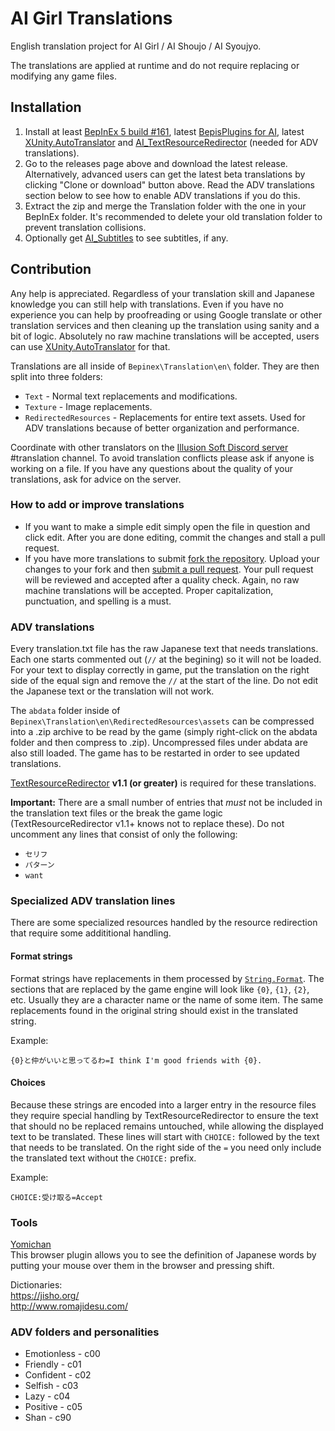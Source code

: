 # AI Girl Translations
English translation project for AI Girl / AI Shoujo / AI Syoujyo.

The translations are applied at runtime and do not require replacing or modifying any game files.

## Installation
1. Install at least [BepInEx 5 build #161](https://github.com/BepInEx/BepInEx), latest [BepisPlugins for AI](https://github.com/bbepis/BepisPlugins/releases), latest [XUnity.AutoTranslator](https://github.com/bbepis/XUnity.AutoTranslator) and [AI_TextResourceRedirector](https://github.com/DeathWeasel1337/KK_Plugins#textresourceredirector) (needed for ADV translations).
2. Go to the releases page above and download the latest release. Alternatively, advanced users can get the latest beta translations by clicking "Clone or download" button above. Read the ADV translations section below to see how to enable ADV translations if you do this.
3. Extract the zip and merge the Translation folder with the one in your BepInEx folder. It's recommended to delete your old translation folder to prevent translation collisions.
4. Optionally get [AI_Subtitles](https://github.com/DeathWeasel1337/KK_Plugins#subtitles) to see subtitles, if any.

## Contribution
Any help is appreciated. Regardless of your translation skill and Japanese knowledge you can still help with translations. Even if you have no experience you can help by proofreading or using Google translate or other translation services and then cleaning up the translation using sanity and a bit of logic. Absolutely no raw machine translations will be accepted, users can use [XUnity.AutoTranslator](https://github.com/bbepis/XUnity.AutoTranslator/releases) for that.

Translations are all inside of `Bepinex\Translation\en\` folder. They are then split into three folders:
- `Text` - Normal text replacements and modifications.
- `Texture` - Image replacements.
- `RedirectedResources` - Replacements for entire text assets. Used for ADV translations because of better organization and performance.

Coordinate with other translators on the [Illusion Soft Discord server](https://discord.gg/illusionsoft) #translation channel. To avoid translation conflicts please ask if anyone is working on a file. If you have any questions about the quality of your translations, ask for advice on the server.

### How to add or improve translations
- If you want to make a simple edit simply open the file in question and click edit. After you are done editing, commit the changes and stall a pull request.
- If you have more translations to submit [fork the repository](https://help.github.com/articles/fork-a-repo/). Upload your changes to your fork and then [submit a pull request](https://help.github.com/articles/about-pull-requests/). Your pull request will be reviewed and accepted after a quality check. Again, no raw machine translations will be accepted. Proper capitalization, punctuation, and spelling is a must.

### ADV translations
Every translation.txt file has the raw Japanese text that needs translations. Each one starts commented out (`//` at the begining) so it will not be loaded. For your text to display correctly in game, put the translation on the right side of the equal sign and remove the `//` at the start of the line. Do not edit the Japanese text or the translation will not work.

The `abdata` folder inside of `Bepinex\Translation\en\RedirectedResources\assets` can be compressed into a .zip archive to be read by the game (simply right-click on the abdata folder and then compress to .zip). Uncompressed files under abdata are also still loaded. The game has to be restarted in order to see updated translations.


[TextResourceRedirector](https://github.com/DeathWeasel1337/KK_Plugins#textresourceredirector) **v1.1 (or greater)** is required for these translations.


**Important:** There are a small number of entries that *must* not be included in the translation text files or the break the game logic (TextResourceRedirector v1.1+ knows not to replace these).  Do not uncomment any lines that consist of only the following:

- `セリフ`
- `パターン`
- `want`

### Specialized ADV translation lines

There are some specialized resources handled by the resource redirection that require some addititional handling.

#### Format strings

Format strings have replacements in them processed by [`String.Format`](https://docs.microsoft.com/en-us/dotnet/api/system.string.format?view=netframework-4.6#Starting).  The sections that are replaced by the game engine will look like `{0}`, `{1}`, `{2}`, etc.  Usually they are a character name or the name of some item.  The same replacements found in the original string should exist in the translated string.

Example:
```
{0}と仲がいいと思ってるわ=I think I'm good friends with {0}.
```

#### Choices

Because these strings are encoded into a larger entry in the resource files they require special handling by TextResourceRedirector to ensure the text that should no be replaced remains untouched, while allowing the displayed text to be translated. These lines will start with `CHOICE:` followed by the text that needs to be translated.  On the right side of the `=` you need only include the translated text without the `CHOICE:` prefix. 

Example:
```
CHOICE:受け取る=Accept
```

### Tools
[Yomichan](https://foosoft.net/projects/yomichan/)  
This browser plugin allows you to see the definition of Japanese words by putting your mouse over them in the browser and pressing shift.  

Dictionaries:  
https://jisho.org/  
http://www.romajidesu.com/  

### ADV folders and personalities
- Emotionless - c00
- Friendly - c01
- Confident - c02
- Selfish - c03
- Lazy - c04
- Positive - c05
- Shan - c90
